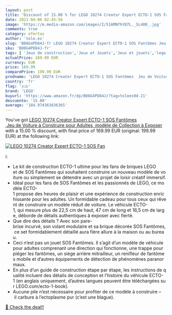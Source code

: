 ```yaml
---
layout: post
title: 'Discount of 15.00 % for LEGO 10274 Creator Expert ECTO-1 SOS Fan'
date: 2021-04-06 02:45:56
image: 'https://m.media-amazon.com/images/I/51AMNfhYQ7L._SL400_.jpg'
comments: true
category: ofertas
author: 'tole.es'
slug: 'B08G4PD84J-fr LEGO 10274 Creator Expert ECTO-1 SOS Fantômes Jeu de...'
sku: 'B08G4PD84J-fr'
tags: [ 'Jeux de construction','Jeux et Jouets','Jeux et jouets','lego', ]
actualPrice: 169.99 EUR
currency: EUR
price: 169.99
comparePrice: 199.99 EUR
prodname: 'LEGO 10274 Creator Expert ECTO-1 SOS Fantômes  Jeu de Voiture à Construire pour Adultes  modèle de Collection à Exposer'
country: 'fr'
flag: '🇫🇷'
brand: 'LEGO'
buyurl: 'https://www.amazon.fr/dp/B08G4PD84J/?tag=tolees0d-21'
descuento: '15.00'
average: '184.974363636365'
---
```


You've got [LEGO 10274 Creator Expert ECTO-1 SOS Fantômes  Jeu de Voiture à Construire pour Adultes  modèle de Collection à Exposer](https://www.amazon.fr/dp/B08G4PD84J/?tag=tolees0d-21) with a  15.00 % discount, with final price of 169.99 EUR (original: 199.99 EUR) at the following link:

[![LEGO 10274 Creator Expert ECTO-1 SOS Fan](https://m.media-amazon.com/images/I/51AMNfhYQ7L._SL400_.jpg)](https://www.amazon.fr/dp/B08G4PD84J/?tag=tolees0d-21)

ℹ️:

- Le kit de construction ECTO-1 ultime pour les fans de briques LEGO et de SOS Fantômes qui souhaitent construire un nouveau modèle de voiture ou simplement se détendre avec un projet de loisir créatif immersif.
- Idéal pour les fans de SOS Fantômes et les passionnés de LEGO, ce modèle ECTO-1 propose des heures de plaisir et une expérience de construction enrichissante pour les adultes. Un formidable cadeau pour tous ceux qui rêvent de construire un modèle réduit de voiture. Le véhicule ECTO-1, qui mesure plus de 22,5 cm de haut, 47 cm de long et 16,5 cm de large, déborde de détails authentiques à exposer avec fierté.
- Que dire des détails ? Avec son pare-brise incurvé, son volant modulaire et sa brique décorée SOS Fantômes, ce set formidablement détaillé aura fière allure à la maison ou au bureau.
- Ceci n’est pas un jouet SOS Fantômes. Il s’agit d’un modèle de véhicule pour adultes comprenant une direction qui fonctionne, une trappe pour piéger les fantômes, un siège arrière mitrailleur, un renifleur de fantômes mobile et d’autres équipements de détection de phénomènes paranormaux.
- En plus d’un guide de construction étape par étape, les instructions de qualité incluent des détails de conception et l’histoire du véhicule ECTO-1 (en anglais uniquement, d’autres langues peuvent être téléchargées sur LEGO.com/ecto-1-book).
- Aucune pile n’est nécessaire pour profiter de ce modèle à construire – il carbure à l’ectoplasme pur (c’est une blague).

[🛒 Check the deal!!](https://www.amazon.fr/dp/B08G4PD84J/?tag=tolees0d-21)
